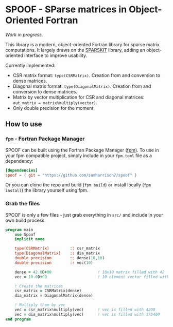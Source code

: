 # SPOOF - SParse matrices in Object-Oriented Fortran

*Work in progress.*

This library is a modern, object-oriented Fortran library for sparse matrix computations. It largely draws on the [SPARSKIT](https://www-users.cse.umn.edu/~saad/software/SPARSKIT/) library, adding an object-oriented interface to improve usability.

Currently implemented:
- CSR matrix format: `type(CSRMatrix)`. Creation from and conversion to dense matrices.
- Diagonal matrix format: `type(DiagonalMatrix)`. Creation from and conversion to dense matrices.
- Matrix by vector multiplication for CSR and diagonal matrices: `out_matrix = matrix%multiply(vector)`.
- Only double precision for the moment.

## How to use

### `fpm` - Fortran Package Manager

SPOOF can be built using the Fortran Package Manager ([fpm](https://github.com/fortran-lang/fpm)). To use in your fpm compatible project, simply include in your `fpm.toml` file as a dependency:

```toml
[dependencies]
spoof = { git = "https://github.com/samharrison7/spoof" }
```

Or you can clone the repo and build (`fpm build`) or install locally (`fpm install`) the library yourself using fpm.

### Grab the files

SPOOF is only a few files - just grab everything in `src/` and include in your own build process.

```fortran
program main
    use Spoof
    implicit none

    type(CSRMatrix)         :: csr_matrix
    type(DiagonalMatrix)    :: dia_matrix
    double precision        :: dense(10,10)
    double precision        :: vec(10)

    dense = 42.0D+00                    ! 10x10 matrix filled with 42
    vec = 10.0D+00                      ! 10-element vector filled with 10

    ! Create the matrices
    csr_matrix = CSRMatrix(dense)
    dia_matrix = DiagonalMatrix(dense)

    ! Multiply them by vec
    vec = csr_matrix%multiply(vec)      ! vec is filled with 4200
    vec = dia_matrix%multiply(vec)      ! vec is filled with 176400
end program
```
